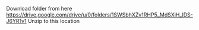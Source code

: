 Download folder from here https://drive.google.com/drive/u/0/folders/1SWSbhXZv1RHP5_MdSXiH_lDS-J6YR1v1
Unzip to this location